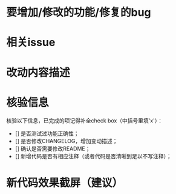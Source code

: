 # 要增加/修改的功能/修复的bug

# 相关issue

# 改动内容描述

# 核验信息
核验以下信息，已完成的项记得补全check box（中括号里填'x'）：
- [] 是否测试过功能正确性；
- [] 是否修改CHANGELOG，增加变动描述；
- [] 确认是否需要修改README；
- [] 新增代码是否有相应注释（或者代码是否清晰到足以不写注释）；

# 新代码效果截屏（建议）


